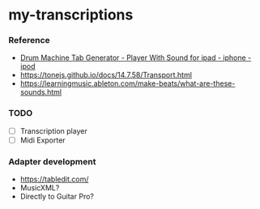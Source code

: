 my-transcriptions
=================
### Reference
- [Drum Machine Tab Generator - Player With Sound for ipad - iphone - ipod](http://www.gootar.com/drums5/drums5.php)
- https://tonejs.github.io/docs/14.7.58/Transport.html
- https://learningmusic.ableton.com/make-beats/what-are-these-sounds.html

### TODO
- [ ] Transcription player
- [ ] Midi Exporter

### Adapter development
- https://tabledit.com/
- MusicXML?
- Directly to Guitar Pro?
